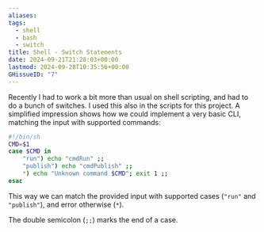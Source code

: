 ```yaml
---
aliases: 
tags:
  - shell
  - bash
  - switch
title: Shell - Switch Statements
date: 2024-09-21T21:28:03+00:00
lastmod: 2024-09-28T10:35:56+00:00
GHissueID: "7"
---
```

Recently I had to work a bit more than usual on shell scripting, and had to do a bunch of switches. I used this also in the scripts for this project. A simplified impression shows how we could implement a very basic CLI, matching the input with supported commands:

```sh
#!/bin/sh
CMD=$1
case $CMD in
	"run") echo "cmdRun" ;;
	"publish") echo "cmdPublish" ;;
	*) echo "Unknown command $CMD"; exit 1 ;;
esac
```

This way we can match the provided input with supported cases (`"run"` and `"publish"`), and error otherwise (`*`). 

The double semicolon (`;;`) marks the end of a case.
